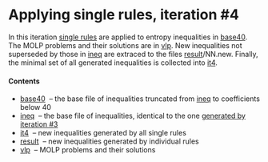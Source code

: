 Applying single rules, iteration \#4
====================================

In this iteration [single rules](../rules.txt) are applied to entropy 
inequalities in [base40](base40.txt). The MOLP problems and their
solutions are in [vlp](vlp). New inequalities not superseded by those in 
[ineq](ineq.txt) are extraced to the files [result](result)/NN.new.
Finally, the minimal set of all generated inequalities is collected into
[it4](it4.txt).

#### Contents

* [base40](base40.txt) &nbsp;&ndash; the base file of inequalities 
  truncated from [ineq](ineq.txt) to coefficients below 40
* [ineq](ineq.txt) &nbsp;&ndash; the base file of inequalities,
  identical to the one [generated by iteration #3](../iter3/it3.txt)
* [it4](it4.txt) &nbsp;&ndash; new inequalities generated by all single rules
* [result](result) &nbsp;&ndash; new inequalities generated by individual rules
* [vlp](vlp) &nbsp;&ndash; MOLP problems and their solutions



